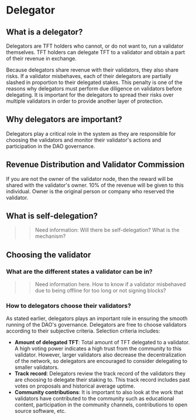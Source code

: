 # Delegator 

## What is a delegator? 

Delegators are TFT holders who cannot, or do not want to, run a validator themselves. TFT holders can delegate TFT to a validator and obtain a part of their revenue in exchange.

Because delegators share revenue with their validators, they also share risks. If a validator misbehaves, each of their delegators are partially slashed in proportion to their delegated stakes. This penalty is one of the reasons why delegators must perform due diligence on validators before delegating. It is important for the delegators to spread their risks over multiple validators in order to provide another layer of protection. 

## Why delegators are important? 

Delegators play a critical role in the system as they are responsible for choosing the validators and monitor their validator's actions and participation in the DAO governance. 

## Revenue Distribution and Validator Commission 

If you are not the owner of the validator node, then the reward will be shared with the validator's owner. 10% of the revenue will be given to this individual. Owner is the original person or company who reserved the validator. 

## What is self-delegation? 

>> Need information: Will there be self-delegation? What is the mechanism? 

## Choosing the validator 

### What are the different states a validator can be in? 

>> Need information here. How to know if a validator misbehaved due to being offline for too long or not signing blocks? 

### How to delegators choose their validators? 

As stated earlier, delegators plays an important role in ensuring the smooth running of the DAO's governance. Delegators are free to choose validators according to their subjective criteria. Selection criteria includes: 
- **Amount of delegated TFT**: Total amount of TFT delegated to a validator. A high voting power indicates a high trust from the community to this validator. However, larger validators also decrease the decentralization of the network, so delegators are encouraged to consider delegating to smaller validators. 
- **Track record**: Delegators review the track record of the validators they are choosing to delegate their staking to. This track record includes past votes on proposals and historical average uptime. 
- **Community contributions**: It is important to also look at the work that validators have contributed to the community such as educational content, participation in the community channels, contributions to open source software, etc.







